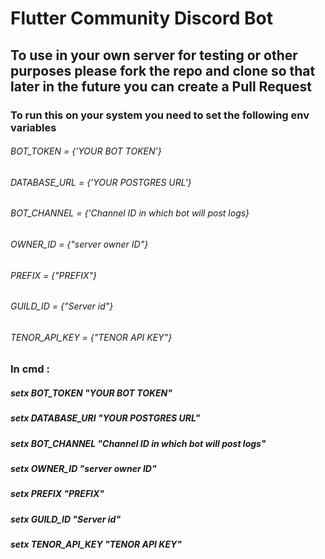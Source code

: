 # Flutter Community Discord Bot

## To use in your own server for testing or other purposes please fork the repo and clone so that later in the future you can create a Pull Request


### To run this on your system you need to set the following env variables

###### BOT_TOKEN = {'YOUR BOT TOKEN'}
###### DATABASE_URL = {'YOUR POSTGRES URL'}
###### BOT_CHANNEL = {'Channel ID in which bot will post logs}
###### OWNER_ID = {"server owner ID"}
###### PREFIX = {"PREFIX"}
###### GUILD_ID = {"Server id"}
###### TENOR_API_KEY = {"TENOR API KEY"}

### In cmd :
##### setx BOT_TOKEN "YOUR BOT TOKEN"
##### setx DATABASE_URI "YOUR POSTGRES URL"
##### setx BOT_CHANNEL "Channel ID in which bot will post logs"
##### setx OWNER_ID "server owner ID"
##### setx PREFIX "PREFIX"
##### setx GUILD_ID "Server id"
##### setx TENOR_API_KEY "TENOR API KEY"

